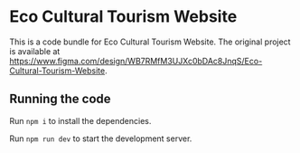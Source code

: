 
  # Eco Cultural Tourism Website

  This is a code bundle for Eco Cultural Tourism Website. The original project is available at https://www.figma.com/design/WB7RMfM3UJXc0bDAc8JnqS/Eco-Cultural-Tourism-Website.

  ## Running the code

  Run `npm i` to install the dependencies.

  Run `npm run dev` to start the development server.
  